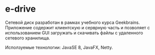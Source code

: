 # e-drive
Сетевой диск разработан в рамках учебного курса Geekbrains.
Приложение содержит клиентскую и серврную часть и позволяет
с использованием GUI загружать и скачивать файлы с удаленного
сетевого хранилища.

Исползуемые технологии: JavaSE 8, JavaFX, Netty.
